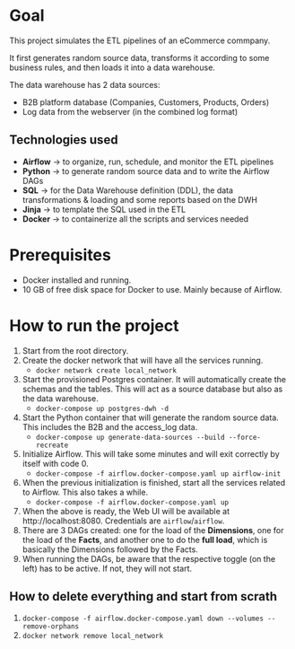 # Goal
This project simulates the ETL pipelines of an eCommerce commpany.

It first generates random source data, transforms it according to some business rules, and then loads it into a data warehouse.

The data warehouse has 2 data sources:
- B2B platform database (Companies, Customers, Products, Orders)
- Log data from the webserver (in the combined log format)

## Technologies used
 - **Airflow** -> to organize, run, schedule, and monitor the ETL pipelines
 - **Python** -> to generate random source data and to write the Airflow DAGs
 - **SQL** -> for the Data Warehouse definition (DDL), the data transformations & loading and some reports based on the DWH
 - **Jinja** -> to template the SQL used in the ETL
 - **Docker** -> to containerize all the scripts and services needed

# Prerequisites
 - Docker installed and running.
 - 10 GB of free disk space for Docker to use. Mainly because of Airflow.

# How to run the project
1. Start from the root directory.
2. Create the docker network that will have all the services running.
   - `docker network create local_network`
3. Start the provisioned Postgres container. It will automatically create the schemas and the tables. This will act as a source database but also as the data warehouse.
   - `docker-compose up postgres-dwh -d`
4. Start the Python container that will generate the random source data. This includes the B2B and the access_log data.
   - `docker-compose up generate-data-sources --build --force-recreate`
5. Initialize Airflow. This will take some minutes and will exit correctly by itself with code 0.
   - `docker-compose -f airflow.docker-compose.yaml up airflow-init`
6. When the previous initialization is finished, start all the services related to Airflow. This also takes a while.
   - `docker-compose -f airflow.docker-compose.yaml up`
7. When the above is ready, the Web UI will be available at http://localhost:8080. Credentials are `airflow`/`airflow`.
8. There are 3 DAGs created: one for the load of the **Dimensions**, one for the load of the **Facts**, and another one to do the **full load**, which is basically the Dimensions followed by the Facts.
9. When running the DAGs, be aware that the respective toggle (on the left) has to be active. If not, they will not start.

## How to delete everything and start from scrath
1. `docker-compose -f airflow.docker-compose.yaml down --volumes --remove-orphans`
2. `docker network remove local_network`
